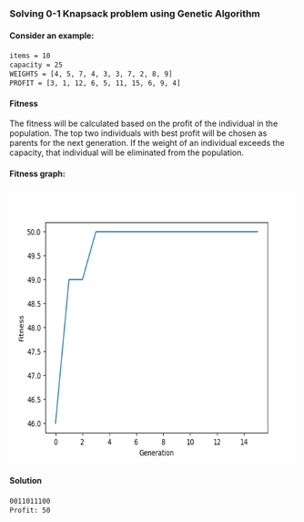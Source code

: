 ### Solving 0-1 Knapsack problem using Genetic Algorithm

#### Consider an example:
```
items = 10
capacity = 25
WEIGHTS = [4, 5, 7, 4, 3, 3, 7, 2, 8, 9]
PROFIT = [3, 1, 12, 6, 5, 11, 15, 6, 9, 4]
```
#### Fitness
The fitness will be calculated based on the profit of the individual in the population. The top two individuals with best profit will be chosen as parents for the next generation. If the weight of an individual exceeds the capacity, that individual will be eliminated from the population.
#### Fitness graph:
<img src="fitness_graph.png" width="640" height="480"> 

#### Solution
```
0011011100 
Profit: 50
```
